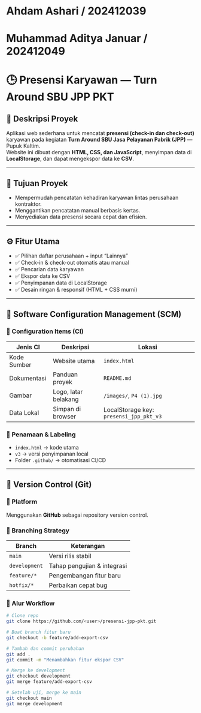 # Ahdam Ashari / 202412039
# Muhammad Aditya Januar / 202412049
# 🕒 Presensi Karyawan — Turn Around SBU JPP PKT

## 📘 Deskripsi Proyek
Aplikasi web sederhana untuk mencatat **presensi (check-in dan check-out)** karyawan pada kegiatan **Turn Around SBU Jasa Pelayanan Pabrik (JPP)** — Pupuk Kaltim.  
Website ini dibuat dengan **HTML, CSS, dan JavaScript**, menyimpan data di **LocalStorage**, dan dapat mengekspor data ke **CSV**.

---

## 🎯 Tujuan Proyek
- Mempermudah pencatatan kehadiran karyawan lintas perusahaan kontraktor.
- Menggantikan pencatatan manual berbasis kertas.
- Menyediakan data presensi secara cepat dan efisien.

---

## ⚙️ Fitur Utama
- ✅ Pilihan daftar perusahaan + input “Lainnya”
- ✅ Check-in & check-out otomatis atau manual
- ✅ Pencarian data karyawan
- ✅ Ekspor data ke CSV
- ✅ Penyimpanan data di LocalStorage
- ✅ Desain ringan & responsif (HTML + CSS murni)

---

## 🧩 Software Configuration Management (SCM)

### 🔹 Configuration Items (CI)
| Jenis CI | Deskripsi | Lokasi |
|-----------|------------|--------|
| Kode Sumber | Website utama | `index.html` |
| Dokumentasi | Panduan proyek | `README.md` |
| Gambar | Logo, latar belakang | `/images/`, `P4 (1).jpg` |
| Data Lokal | Simpan di browser | LocalStorage key: `presensi_jpp_pkt_v3` |

### 🔹 Penamaan & Labeling
- `index.html` → kode utama  
- `v3` → versi penyimpanan local  
- Folder `.github/` → otomatisasi CI/CD

---

## 🧭 Version Control (Git)

### 🔹 Platform
Menggunakan **GitHub** sebagai repository version control.

### 🔹 Branching Strategy
| Branch | Keterangan |
|---------|-------------|
| `main` | Versi rilis stabil |
| `development` | Tahap pengujian & integrasi |
| `feature/*` | Pengembangan fitur baru |
| `hotfix/*` | Perbaikan cepat bug |

### 🔹 Alur Workflow
```bash
# Clone repo
git clone https://github.com/<user>/presensi-jpp-pkt.git

# Buat branch fitur baru
git checkout -b feature/add-export-csv

# Tambah dan commit perubahan
git add .
git commit -m "Menambahkan fitur ekspor CSV"

# Merge ke development
git checkout development
git merge feature/add-export-csv

# Setelah uji, merge ke main
git checkout main
git merge development
